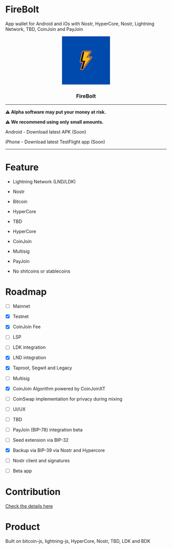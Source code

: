 # FireBolt

App wallet for Android  and iOs with Nostr, HyperCore, Nostr, Lightning Network, TBD, CoinJoin and PayJoin

<p align="center">
  <a href="https://github.com/AreaLayer/FireBolt" title="AreaLayer">
    <img alt="FireBolt" src="./src/assets/firebolt_logo_readme.png" width="150"></img>
  </a>
</p>

<h3 align="center">FireBolt</h3>


---

**⚠️ Alpha software may put your money at risk.**

**⚠️ We recommend using only small amounts.**

 Android - Download latest APK (Soon)

iPhone - Download latest TestFlight app (Soon)

---


# Feature

- Lightning Network (LND/LDK)

- Nostr

- Bitcoin

- HyperCore 

- TBD

- HyperCore

- CoinJoin 

- Multisig 

- PayJoin

- No shitcoins or stablecoins

# Roadmap

- [ ] Mainnet

- [X] Testnet

- [X] CoinJoin Fee

- [ ] LSP

- [ ] LDK integration

- [X] LND integration

- [X] Taproot, Segwit and Legacy

- [ ] Multisig

- [x] CoinJoin Algorithm powered by CoinJoinXT

- [ ] CoinSwap implementation for privacy during mixing

- [ ] UI/UX

- [ ] TBD 

- [ ] PayJoin (BIP-78) integration beta

- [ ] Seed extension via BIP-32

- [x] Backup via BIP-39 via Nostr and Hypercore

- [ ] Nostr client and signatures 

- [ ] Beta app

# Contribution

[Check the details here](https://github.com/AreaLayer/FireBolt/blob/main/CONTRIBUTING.md)

# Product

Built on bitcoin-js, lightning-js,  HyperCore, Nostr, TBD, LDK and BDK
